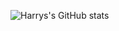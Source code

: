 ![Harrys's GitHub stats](https://github-readme-stats.vercel.app/api?username=MajesticString&show_icons=true&theme=onedark)

